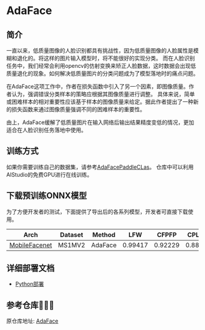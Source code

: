 # AdaFace

## 简介

一直以来，低质量图像的人脸识别都具有挑战性，因为低质量图像的人脸属性是模糊和退化的。将这样的图片输入模型时，将不能很好的实现分类。
而在人脸识别任务中，我们经常会利用opencv的仿射变换来矫正人脸数据，这时数据会出现低质量退化的现象。如何解决低质量图片的分类问题成为了模型落地时的痛点问题。

在AdaFace这项工作中，作者在损失函数中引入了另一个因素，即图像质量。作者认为，强调错误分类样本的策略应根据其图像质量进行调整。
具体来说，简单或困难样本的相对重要性应该基于样本的图像质量来给定。据此作者提出了一种新的损失函数来通过图像质量强调不同的困难样本的重要性。

由上，AdaFace缓解了低质量图片在输入网络后输出结果精度变低的情况，更加适合在人脸识别任务落地中使用。

## 训练方式

如果你需要训练自己的数据集，请参考[AdaFacePaddleCLas](https://github.com/Zheng-Bicheng/AdaFacePaddleCLas)。
仓库中可以利用AIStudio的免费GPU进行在线训练。

## 下载预训练ONNX模型

为了方便开发者的测试，下面提供了导出后的各系列模型，开发者可直接下载使用。

| Arch                                                                                                | Dataset | Method  | LFW     | CFPFP   | CPLFW   | CALFW   | AGEDB   | AVG     |
|-----------------------------------------------------------------------------------------------------|---------|---------|---------|---------|---------|---------|---------|---------|
| [MobileFacenet](https://bj.bcebos.com/fastdeploy/models/onnx/mobile_face_net_ada_face_112x112.onnx) | MS1MV2  | AdaFace | 0.99417 | 0.92229 | 0.88250 | 0.95200 | 0.95767 | 0.94172 |

## 详细部署文档

- [Python部署](python)

## 参考仓库🙏🙏🙏

原仓库地址: [AdaFace](https://github.com/mk-minchul/AdaFace)